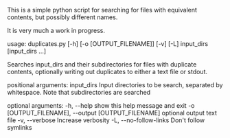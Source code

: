 This is a simple python script for searching for files with equivalent contents, but possibly different names.

It is very much a work in progress.

usage: duplicates.py [-h] [-o [OUTPUT_FILENAME]] [-v] [-L]
                     input_dirs [input_dirs ...]

Searches input_dirs and their subdirectories for files with duplicate contents,
optionally writing out duplicates to either a text file or stdout.

positional arguments:
  input_dirs            Input directories to be search, separated by
                        whitespace. Note that subdirectories are searched

optional arguments:
  -h, --help            show this help message and exit
  -o [OUTPUT_FILENAME], --output [OUTPUT_FILENAME]
                        optional output text file
  -v, --verbose         Increase verbosity
  -L, --no-follow-links
                        Don't follow symlinks
